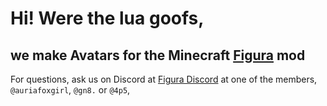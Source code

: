 # Hi! Were the lua goofs, 
## we make Avatars for the Minecraft [Figura](https://modrinth.com/mod/figura) mod
For questions, ask us on Discord at [Figura Discord](https://discord.gg/figuramc) at one of the members, `@auriafoxgirl`, `@gn8.` or `@4p5`,

<!--

**Here are some ideas to get you started:**

🙋‍♀️ A short introduction - what is your organization all about?
🌈 Contribution guidelines - how can the community get involved?
👩‍💻 Useful resources - where can the community find your docs? Is there anything else the community should know?
🍿 Fun facts - what does your team eat for breakfast?
🧙 Remember, you can do mighty things with the power of [Markdown](https://docs.github.com/github/writing-on-github/getting-started-with-writing-and-formatting-on-github/basic-writing-and-formatting-syntax)
-->
